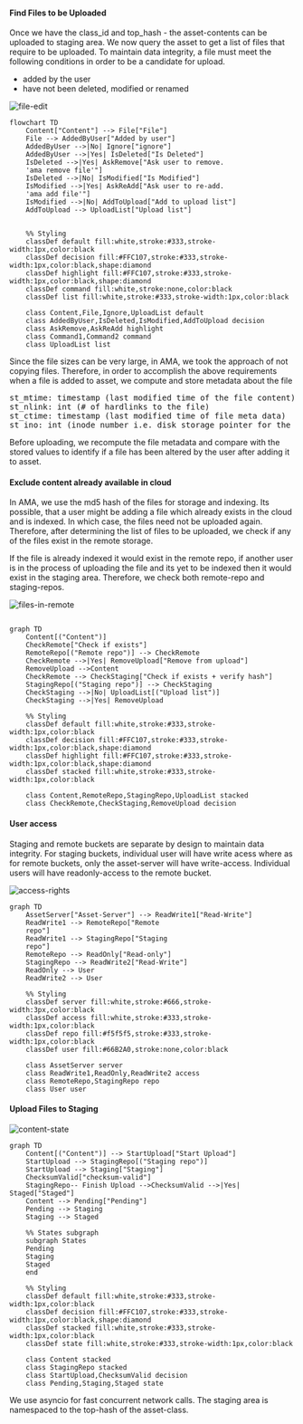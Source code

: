#### Find Files to be Uploaded

Once we have the class_id and top_hash - the asset-contents can be uploaded to staging area. We now query the asset to get a list of files that
require to be uploaded. To maintain data integrity, a file must meet the following conditions in order to be a
candidate for upload.

* added by the user
* have not been deleted, modified or renamed

![file-edit](imgs/file_edit.jpg)

```mermaid
flowchart TD
    Content["Content"] --> File["File"]
    File --> AddedByUser["Added by user"]
    AddedByUser -->|No| Ignore["ignore"]
    AddedByUser -->|Yes| IsDeleted["Is Deleted"]
    IsDeleted -->|Yes| AskRemove["Ask user to remove.
    'ama remove file'"]
    IsDeleted -->|No| IsModified["Is Modified"]
    IsModified -->|Yes| AskReAdd["Ask user to re-add.
    'ama add file'"]
    IsModified -->|No| AddToUpload["Add to upload list"]
    AddToUpload --> UploadList["Upload list"]
    
  
    %% Styling
    classDef default fill:white,stroke:#333,stroke-width:1px,color:black
    classDef decision fill:#FFC107,stroke:#333,stroke-width:1px,color:black,shape:diamond
    classDef highlight fill:#FFC107,stroke:#333,stroke-width:1px,color:black,shape:diamond
    classDef command fill:white,stroke:none,color:black
    classDef list fill:white,stroke:#333,stroke-width:1px,color:black
    
    class Content,File,Ignore,UploadList default
    class AddedByUser,IsDeleted,IsModified,AddToUpload decision
    class AskRemove,AskReAdd highlight
    class Command1,Command2 command
    class UploadList list
```

Since the file sizes can be very large, in AMA, we took the approach of not copying files. Therefore,
in order to accomplish the above requirements when a file is added to asset, we compute and store metadata about the file

<pre class="code">
st_mtime: timestamp (last modified time of the file content) 
st_nlink: int (# of hardlinks to the file)
st_ctime: timestamp (last modified time of file meta data)
st_ino: int (inode number i.e. disk storage pointer for the file)
</pre>

Before uploading, we recompute the file metadata and compare with the stored values to identify if a file has been
altered by the user after adding it to asset.


#### Exclude content already available in cloud

In AMA, we use the md5 hash of the files for storage and indexing. Its possible, that a user might be adding
a file which already exists in the cloud and is indexed. In which case, the files need not be uploaded again. Therefore,
after determining the list of files to be uploaded, we check if any of the files exist in the remote storage.

If the file is already indexed it would exist in the remote repo, if another user is in the process of uploading the file
and its yet to be indexed then it would exist in the staging area. Therefore, we check both remote-repo and staging-repos.

![files-in-remote](imgs/files_in_remote.jpg)

```mermaid

graph TD
    Content[("Content")]
    CheckRemote["Check if exists"]
    RemoteRepo[("Remote repo")] --> CheckRemote
    CheckRemote -->|Yes| RemoveUpload["Remove from upload"]
    RemoveUpload -->Content
    CheckRemote --> CheckStaging["Check if exists + verify hash"]
    StagingRepo[("Staging repo")] --> CheckStaging
    CheckStaging -->|No| UploadList[("Upload list")]
    CheckStaging -->|Yes| RemoveUpload
    
    %% Styling
    classDef default fill:white,stroke:#333,stroke-width:1px,color:black
    classDef decision fill:#FFC107,stroke:#333,stroke-width:1px,color:black,shape:diamond
    classDef highlight fill:#FFC107,stroke:#333,stroke-width:1px,color:black,shape:diamond
    classDef stacked fill:white,stroke:#333,stroke-width:1px,color:black
    
    class Content,RemoteRepo,StagingRepo,UploadList stacked
    class CheckRemote,CheckStaging,RemoveUpload decision
```

#### User access
Staging and remote buckets are separate by design to maintain data integrity. For staging buckets, individual user will have
write acess where as for remote buckets, only the asset-server will have write-access. Individual users will have readonly-access
to the remote bucket.

![access-rights](imgs/access_rights.jpg)

```mermaid
graph TD
    AssetServer["Asset-Server"] --> ReadWrite1["Read-Write"]
    ReadWrite1 --> RemoteRepo["Remote
    repo"]
    ReadWrite1 --> StagingRepo["Staging
    repo"]
    RemoteRepo --> ReadOnly["Read-only"]
    StagingRepo --> ReadWrite2["Read-Write"]
    ReadOnly --> User
    ReadWrite2 --> User
    
    %% Styling
    classDef server fill:white,stroke:#666,stroke-width:3px,color:black
    classDef access fill:white,stroke:#333,stroke-width:1px,color:black
    classDef repo fill:#f5f5f5,stroke:#333,stroke-width:1px,color:black
    classDef user fill:#66B2A0,stroke:none,color:black
    
    class AssetServer server
    class ReadWrite1,ReadOnly,ReadWrite2 access
    class RemoteRepo,StagingRepo repo
    class User user
```

#### Upload Files to Staging

![content-state](imgs/content_staging_states.jpg)

```mermaid
graph TD
    Content[("Content")] --> StartUpload["Start Upload"]
    StartUpload --> StagingRepo[("Staging repo")]
    StartUpload --> Staging["Staging"]
    ChecksumValid["checksum-valid"]
    StagingRepo-- Finish Upload -->ChecksumValid -->|Yes| Staged["Staged"]
    Content --> Pending["Pending"]
    Pending --> Staging
    Staging --> Staged
    
    %% States subgraph
    subgraph States
    Pending
    Staging
    Staged
    end
    
    %% Styling
    classDef default fill:white,stroke:#333,stroke-width:1px,color:black
    classDef decision fill:#FFC107,stroke:#333,stroke-width:1px,color:black,shape:diamond
    classDef stacked fill:white,stroke:#333,stroke-width:1px,color:black
    classDef state fill:white,stroke:#333,stroke-width:1px,color:black
    
    class Content stacked
    class StagingRepo stacked
    class StartUpload,ChecksumValid decision
    class Pending,Staging,Staged state
```

We use asyncio for fast concurrent network calls. The staging area is namespaced to the top-hash of the asset-class. 
